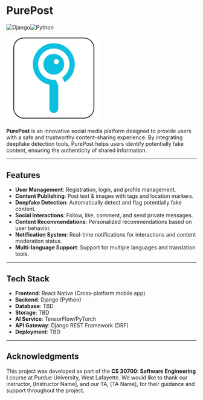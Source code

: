 # PurePost

![Django](https://img.shields.io/badge/Django-092E20?logo=django&logoColor=white)![Python](https://img.shields.io/badge/Python-3776AB?logo=python&logoColor=white)

<img src="./docs/307icon.jpeg" alt="PurePost Logo" style="width:50%; height:auto;">

**PurePost** is an innovative social media platform designed to provide users with a safe and trustworthy content-sharing experience. By integrating deepfake detection tools, PurePost helps users identify potentially fake content, ensuring the authenticity of shared information.

---

## Features

- **User Management**: Registration, login, and profile management.
- **Content Publishing**: Post text & images with tags and location markers.
- **Deepfake Detection**: Automatically detect and flag potentially fake content.
- **Social Interactions**: Follow, like, comment, and send private messages.
- **Content Recommendations**: Personalized recommendations based on user behavior.
- **Notification System**: Real-time notifications for interactions and content moderation status.
- **Multi-language Support**: Support for multiple languages and translation tools.

---

## Tech Stack

- **Frontend**: React Native (Cross-platform mobile app)
- **Backend**: Django (Python)
- **Database**: TBD
- **Storage**: TBD
- **AI Service**: TensorFlow/PyTorch
- **API Gateway**: Django REST Framework (DRF)
- **Deployment**: TBD

---

## Acknowledgments

This project was developed as part of the **CS 30700: Software Engineering I** course at Purdue University, West Lafayette. We would like to thank our instructor, [Instructor Name], and our TA, [TA Name], for their guidance and support throughout the project.
